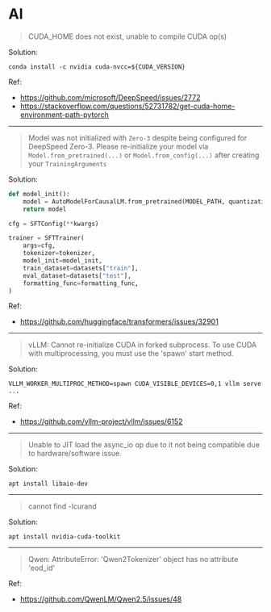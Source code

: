 # AI

> CUDA_HOME does not exist, unable to compile CUDA op(s)

Solution:

```shell
conda install -c nvidia cuda-nvcc=${CUDA_VERSION}
```

Ref:

- <https://github.com/microsoft/DeepSpeed/issues/2772>
- <https://stackoverflow.com/questions/52731782/get-cuda-home-environment-path-pytorch>

---

> Model was not initialized with `Zero-3` despite being configured for DeepSpeed Zero-3. Please re-initialize your model via `Model.from_pretrained(...)` or `Model.from_config(...)` after creating your `TrainingArguments`

Solution:

```python
def model_init():
    model = AutoModelForCausalLM.from_pretrained(MODEL_PATH, quantization_config=quantization_config)
    return model

cfg = SFTConfig(**kwargs)

trainer = SFTTrainer(
    args=cfg,
    tokenizer=tokenizer,
    model_init=model_init,
    train_dataset=datasets["train"],
    eval_dataset=datasets["test"],
    formatting_func=formatting_func,
)
```

Ref:

- <https://github.com/huggingface/transformers/issues/32901>  

---

> vLLM: Cannot re-initialize CUDA in forked subprocess. To use CUDA with multiprocessing, you must use the 'spawn' start method.

Solution:

```shell
VLLM_WORKER_MULTIPROC_METHOD=spawn CUDA_VISIBLE_DEVICES=0,1 vllm serve ...
```

Ref:

- <https://github.com/vllm-project/vllm/issues/6152>  

---

> Unable to JIT load the async_io op due to it not being compatible due to hardware/software issue.

Solution:

```shell
apt install libaio-dev
```

---

> cannot find -lcurand

Solution:

```shell
apt install nvidia-cuda-toolkit
```

---

> Qwen: AttributeError: 'Qwen2Tokenizer' object has no attribute 'eod_id'

Ref:

- <https://github.com/QwenLM/Qwen2.5/issues/48>  
